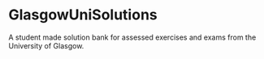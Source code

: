 # GlasgowUniSolutions
A student made solution bank for assessed exercises and exams from the University of Glasgow.
